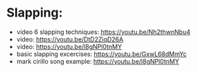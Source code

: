 # Slapping:
- video 6 slapping techniques: https://youtu.be/Nh2thwnNbu4
- video: https://youtu.be/DtD2ZiqD26A
- video: https://youtu.be/l8gNPl0tnMY
- basic slapping excercises: https://youtu.be/GxwL68dMmYc
- mark cirillo song example: https://youtu.be/l8gNPl0tnMY

